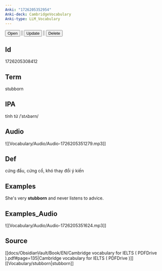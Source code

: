 ```yaml
---
Anki: "1726205352954"
Anki-deck: CambridgeVocabulary
Anki-type: LLM_Vocabulary
---
```

<button class="anki-btn-open">Open</button> | <button class="anki-btn-update">Update</button> | <button class="anki-btn-delete">Delete</button>

## Id
1726205308412
## Term
stubborn
## IPA
tính từ /ˈstʌbərn/
## Audio
 ![[Vocabulary/Audio/Audio-1726205351279.mp3]]
## Def
 cứng đầu, cứng cổ, khó thay đổi ý kiến

## Examples
She's very **stubborn** and never listens to advice. 

## Examples_Audio
![[Vocabulary/Audio/Audio-1726205351624.mp3]]
## Source
 [[docs/ObsidianVault/Book/EN/Cambridge vocabulary for IELTS ( PDFDrive ).pdf#page=135|Cambridge vocabulary for IELTS ( PDFDrive )]] [[Vocabulary/stubborn|stubborn]]